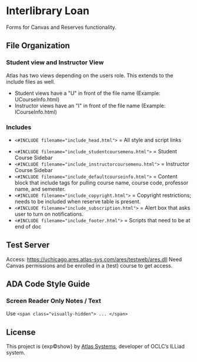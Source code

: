 # Interlibrary Loan
Forms for Canvas and Reserves functionality.

## File Organization
### Student view and Instructor View
Atlas has two views depending on the users role. This extends to the include files as well.
- Student views have a "U" in front of the file name (Example: UCourseInfo.html)
- Instructor views have an "I" in front of the file name (Example: ICourseInfo.html)

### Includes
- `<#INCLUDE filename="include_head.html">` = All style and script links
<!-- - `<#INCLUDE filename="include_header.html">` = Top nav -->
- `<#INCLUDE filename="include_studentcoursemenu.html">` = Student Course Sidebar
- `<#INCLUDE filename="include_instructorcoursemenu.html">` = Instructor Course Sidebar
- `<#INCLUDE filename="include_defaultcourseinfo.html">` = Content block that include tags for pulling course name, course code, professor name, and semester.
- `<#INCLUDE filename="include_copyright.html">` = Copyright restrictions; needs to be included when reserve table is present.
- `<#INCLUDE filename="include_subscription.html">` = Alert box that asks user to turn on notifications.
- `<#INCLUDE filename="include_footer.html">` = Scripts that need to be at end of doc


## Test Server
Access: https://uchicago.ares.atlas-sys.com/ares/testweb/ares.dll
Need Canvas permissions and be enrolled in a (test) course to get access.

## ADA Code Style Guide
### Screen Reader Only Notes / Text
Use `<span class="visually-hidden"> ... </span>`


## License
This project is {exp:copyright:show} by [Atlas Systems](https://www.atlas-sys.com/), developer of OCLC’s ILLiad system.
